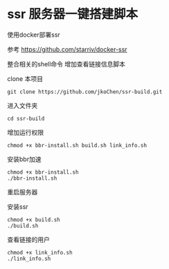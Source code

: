 # ssr 服务器一键搭建脚本

使用docker部署ssr

参考 https://github.com/starriv/docker-ssr

整合相关的shell命令
增加查看链接信息脚本


clone 本项目
```
git clone https://github.com/jkoChen/ssr-build.git
```
进入文件夹
```
cd ssr-build
```
增加运行权限
```
chmod +x bbr-install.sh build.sh link_info.sh
```

安装bbr加速
```
chmod +x bbr-install.sh
./bbr-install.sh
```
重启服务器

安装ssr
```
chmod +x build.sh
./build.sh
```

查看链接的用户
```
chmod +x link_info.sh
./link_info.sh
```
